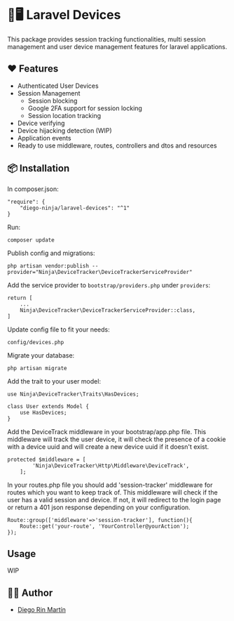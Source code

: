 # 📱🖥️ Laravel Devices
This package provides session tracking functionalities, multi session management and user device management features for laravel applications.


## ❤️ Features
* Authenticated User Devices
* Session Management
  * Session blocking
  * Google 2FA support for session locking
  * Session location tracking
* Device verifying
* Device hijacking detection (WIP)
* Application events
* Ready to use middleware, routes, controllers and dtos and resources

## 📦 Installation
In composer.json:

    "require": {
        "diego-ninja/laravel-devices": "^1"
    }

Run:

    composer update

Publish config and migrations:

    php artisan vendor:publish --provider="Ninja\DeviceTracker\DeviceTrackerServiceProvider"

Add the service provider to `bootstrap/providers.php` under `providers`:

    return [
        ...
        Ninja\DeviceTracker\DeviceTrackerServiceProvider::class,
    ]

	
Update config file to fit your needs:

	config/devices.php

Migrate your database:

    php artisan migrate

Add the trait to your user model:

    use Ninja\DeviceTracker\Traits\HasDevices;
    
    class User extends Model {
    	use HasDevices;
    }


Add the DeviceTrack middleware in your bootstrap/app.php file. This middleware will track the user device, it will check the presence of a cookie with a device uuid and will create a new device uuid if it doesn't exist.

    protected $middleware = [
    		'Ninja\DeviceTracker\Http\Middleware\DeviceTrack',
    	];


In your routes.php file you should add 'session-tracker' middleware for routes which you want to keep track of. This
middleware will check if the user has a valid session and device. If not, it will redirect to the login page or return a 401 json response depending on your configuration.

    Route::group(['middleware'=>'session-tracker'], function(){
        Route::get('your-route', 'YourController@yourAction');
    });

## Usage

WIP
    

## 🥷🏻 Author

- [Diego Rin Martín](https://github.com/diego-ninja)

